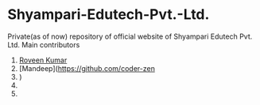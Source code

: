 # Shyampari-Edutech-Pvt.-Ltd.
Private(as of now) repository of official website of Shyampari Edutech Pvt. Ltd. 
Main contributors
  1) [Roveen Kumar](https://github.com/rk-iitb26)
  2) [Mandeep](https://github.com/coder-zen
  3) )
  4) 
  5) 
     
